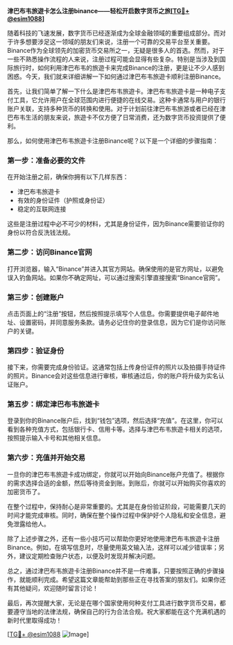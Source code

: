 **津巴布韦旅遊卡怎么注册binance——轻松开启数字货币之旅[[TG💪+ @esim1088](https://t.me/s/esim1088)]**

随着科技的飞速发展，数字货币已经逐渐成为全球金融领域的重要组成部分。而对于许多想要涉足这一领域的朋友们来说，注册一个可靠的交易平台至关重要。Binance作为全球领先的加密货币交易所之一，无疑是很多人的首选。然而，对于一些不熟悉操作流程的人来说，注册过程可能会显得有些复杂。特别是当涉及到国际旅行时，如何利用津巴布韦的旅遊卡来完成Binance的注册，更是让不少人感到困惑。今天，我们就来详细讲解一下如何通过津巴布韦旅遊卡顺利注册Binance。

首先，让我们简单了解一下什么是津巴布韦旅遊卡。津巴布韦旅遊卡是一种电子支付工具，它允许用户在全球范围内进行便捷的在线交易。这种卡通常与用户的银行账户关联，支持多种货币的转换和使用。对于计划前往津巴布韦旅游或者已经在津巴布韦生活的朋友来说，旅遊卡不仅方便了日常消费，还为数字货币投资提供了便利。

那么，如何使用津巴布韦旅遊卡注册Binance呢？以下是一个详细的步骤指南：

### 第一步：准备必要的文件

在开始注册之前，确保你拥有以下几样东西：
- 津巴布韦旅遊卡
- 有效的身份证件（护照或身份证）
- 稳定的互联网连接

这些是注册过程中必不可少的材料，尤其是身份证件，因为Binance需要验证你的身份以符合反洗钱法规。

### 第二步：访问Binance官网

打开浏览器，输入“Binance”并进入其官方网站。确保使用的是官方网址，以避免误入钓鱼网站。如果你不确定网址，可以通过搜索引擎直接搜索“Binance官网”。

### 第三步：创建账户

点击页面上的“注册”按钮，然后按照提示填写个人信息。你需要提供电子邮件地址、设置密码，并同意服务条款。请务必记住你的登录信息，因为它们是你访问账户的关键。

### 第四步：验证身份

接下来，你需要完成身份验证。这通常包括上传身份证件的照片以及拍摄手持证件的照片。Binance会对这些信息进行审核，审核通过后，你的账户将升级为实名认证账户。

### 第五步：绑定津巴布韦旅遊卡

登录到你的Binance账户后，找到“钱包”选项，然后选择“充值”。在这里，你可以看到各种充值方式，包括银行卡、信用卡等。选择与津巴布韦旅遊卡相关的选项，按照提示输入卡号和其他相关信息。

### 第六步：充值并开始交易

一旦你的津巴布韦旅遊卡成功绑定，你就可以开始向Binance账户充值了。根据你的需求选择合适的金额，然后等待资金到账。到账后，你就可以开始购买你喜欢的加密货币了。

在整个过程中，保持耐心是非常重要的。尤其是在身份验证阶段，可能需要几天的时间才能完成审核。同时，确保在整个操作过程中保护好个人隐私和安全信息，避免泄露给他人。

除了上述步骤之外，还有一些小技巧可以帮助你更好地使用津巴布韦旅遊卡注册Binance。例如，在填写信息时，尽量使用英文输入法，这样可以减少错误率；另外，建议定期检查账户状态，以便及时发现并解决问题。

总之，通过津巴布韦旅遊卡注册Binance并不是一件难事，只要按照正确的步骤操作，就能顺利完成。希望这篇文章能帮助到那些正在寻找答案的朋友们。如果你还有其他疑问，欢迎随时留言讨论！

最后，再次提醒大家，无论是在哪个国家使用何种支付工具进行数字货币交易，都要遵守当地的法律法规，确保自己的行为合法合规。祝大家都能在这个充满机遇的新时代里取得成功！

[[TG💪+ @esim1088](https://t.me/s/esim1088) ![Image](https://i.postimg.cc/4NQfJmqS/Snipaste-2025-05-13-00-14-12.png)]